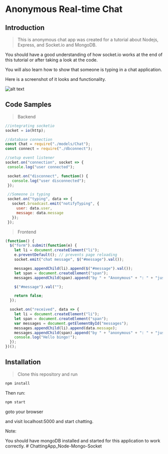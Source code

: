 # Anonymous Real-time Chat

## Introduction

> This is anonymous chat app was created for a tutorial about Nodejs, Express, and Socket.io and MongoDB.

You should have a good understanding of how socket.io works at the end of this tutorial or after taking a look at the code.

You will also learn how to show that someone is typing in a chat application.

Here is a screenshot of it looks and functionality.

![alt text](https://github.com/rexeze/anonymouse-realtime-chat-app/blob/master/screenshots/chatscreenshot.gif "Chat Screen Shot")

## Code Samples

> Backend

```javascript
//integrating socketio
socket = io(http);

//database connection
const Chat = require("./models/Chat");
const connect = require("./dbconnect");

//setup event listener
socket.on("connection", socket => {
 console.log("user connected");

 socket.on("disconnect", function() {
   console.log("user disconnected");
 });

 //Someone is typing
 socket.on("typing", data => {
   socket.broadcast.emit("notifyTyping", {
     user: data.user,
     message: data.message
   });
 });

```

> Frontend

```javascript
(function() {
  $("form").submit(function(e) {
    let li = document.createElement("li");
    e.preventDefault(); // prevents page reloading
    socket.emit("chat message", $("#message").val());

    messages.appendChild(li).append($("#message").val());
    let span = document.createElement("span");
    messages.appendChild(span).append("by " + "Anonymous" + ": " + "just now");

    $("#message").val("");

    return false;
  });

  socket.on("received", data => {
    let li = document.createElement("li");
    let span = document.createElement("span");
    var messages = document.getElementById("messages");
    messages.appendChild(li).append(data.message);
    messages.appendChild(span).append("by " + "anonymous" + ": " + "just now");
    console.log("Hello bingo!");
  });
})();
```

## Installation

> Clone this repository and run

```bash
npm install

```

Then run:

```bash
npm start
```

goto your browser

and visit localhost:5000 and start chatting.

Note:

You should have mongoDB installed and started for this application to work correctly.
#   C h a t t i n g A p p _ N o d e - M o n g o - S o c k e t  
 